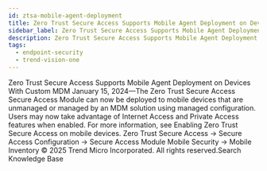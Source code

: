```yaml
---
id: ztsa-mobile-agent-deployment
title: Zero Trust Secure Access Supports Mobile Agent Deployment on Devices With Custom MDM
sidebar_label: Zero Trust Secure Access Supports Mobile Agent Deployment on Devices With Custom MDM
description: Zero Trust Secure Access Supports Mobile Agent Deployment on Devices With Custom MDM
tags:
  - endpoint-security
  - trend-vision-one
---
```


 Zero Trust Secure Access Supports Mobile Agent Deployment on Devices With Custom MDM January 15, 2024—The Zero Trust Secure Access Secure Access Module can now be deployed to mobile devices that are unmanaged or managed by an MDM solution using managed configuration. Users may now take advantage of Internet Access and Private Access features when enabled. For more information, see Enabling Zero Trust Secure Access on mobile devices. Zero Trust Secure Access → Secure Access Configuration → Secure Access Module Mobile Security → Mobile Inventory © 2025 Trend Micro Incorporated. All rights reserved.Search Knowledge Base